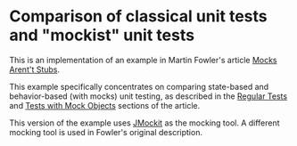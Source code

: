 # Comparison of classical unit tests and "mockist" unit tests

This is an implementation of an example in Martin Fowler's article [Mocks Arent't Stubs](https://martinfowler.com/articles/mocksArentStubs.html).

This example specifically concentrates on comparing state-based and behavior-based (with mocks) unit testing, as described in the [Regular Tests](https://martinfowler.com/articles/mocksArentStubs.html#RegularTests) and [Tests with Mock Objects](https://martinfowler.com/articles/mocksArentStubs.html#TestsWithMockObjects) sections of the article.

This version of the example uses [JMockit](http://jmockit.github.io/) as the mocking tool. A different mocking tool is used in Fowler's original description.
